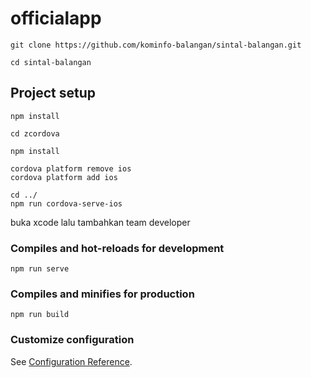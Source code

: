 # officialapp

```
git clone https://github.com/kominfo-balangan/sintal-balangan.git
```

```
cd sintal-balangan
```


## Project setup
```
npm install
```

```
cd zcordova
```

```
npm install
```

```
cordova platform remove ios
cordova platform add ios
```

```
cd ../
npm run cordova-serve-ios
```

buka xcode lalu tambahkan team developer


### Compiles and hot-reloads for development
```
npm run serve
```

### Compiles and minifies for production
```
npm run build
```

### Customize configuration
See [Configuration Reference](https://cli.vuejs.org/config/).

